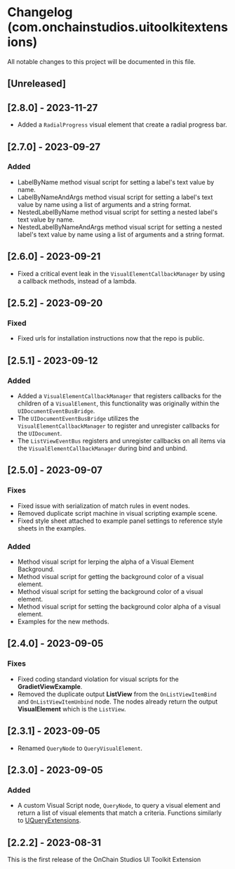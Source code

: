# Changelog (com.onchainstudios.uitoolkitextensions)

All notable changes to this project will be documented in this file.

## [Unreleased]

## [2.8.0] - 2023-11-27

* Added a `RadialProgress` visual element that create a radial progress bar.

## [2.7.0] - 2023-09-27

### Added
* LabelByName method visual script for setting a label's text value by name.
* LabelByNameAndArgs method visual script for setting a label's text value by name using a list of arguments and a string format.
* NestedLabelByName method visual script for setting a nested label's text value by name.
* NestedLabelByNameAndArgs method visual script for setting a nested label's text value by name using a list of arguments and a string format.

## [2.6.0] - 2023-09-21

* Fixed a critical event leak in the `VisualElementCallbackManager` by using a callback methods, instead of a lambda.

## [2.5.2] - 2023-09-20

### Fixed

- Fixed urls for installation instructions now that the repo is public.

## [2.5.1] - 2023-09-12

### Added
* Added a `VisualElementCallbackManager` that registers callbacks for the children of a `VisualElement`, this functionality was originally within the `UIDocumentEventBusBridge`.
* The `UIDocumentEventBusBridge` utilizes the `VisualElementCallbackManager` to register and unregister callbacks for the `UIDocument`.
* The `ListViewEventBus` registers and unregister callbacks on all items via the `VisualElementCallbackManager` during bind and unbind. 

## [2.5.0] - 2023-09-07

### Fixes
* Fixed issue with serialization of match rules in event nodes.
* Removed duplicate script machine in visual scripting example scene.
* Fixed style sheet attached to example panel settings to reference style sheets in the examples.

### Added
* Method visual script for lerping the alpha of a Visual Element Background.
* Method visual script for getting the background color of a visual element.
* Method visual script for setting the background color of a visual element.
* Method visual script for setting the background color alpha of a visual element.
* Examples for the new methods.

## [2.4.0] - 2023-09-05

### Fixes
* Fixed coding standard violation for visual scripts for the **GradietViewExample**.
* Removed the duplicate output **ListView** from the `OnListViewItemBind` and `OnListViewItemUnbind` node. The nodes already return the output **VisualElement** which is the `ListView`.

## [2.3.1] - 2023-09-05

* Renamed `QueryNode` to `QueryVisualElement`. 

## [2.3.0] - 2023-09-05

### Added
* A custom Visual Script node, `QueryNode`, to query a visual element and return a list of visual elements that match a criteria. Functions similarly to [UQueryExtensions](https://docs.unity3d.com/2020.1/Documentation/ScriptReference/UIElements.UQueryExtensions.Query.html).

## [2.2.2] - 2023-08-31

This is the first release of the OnChain Studios UI Toolkit Extension 

